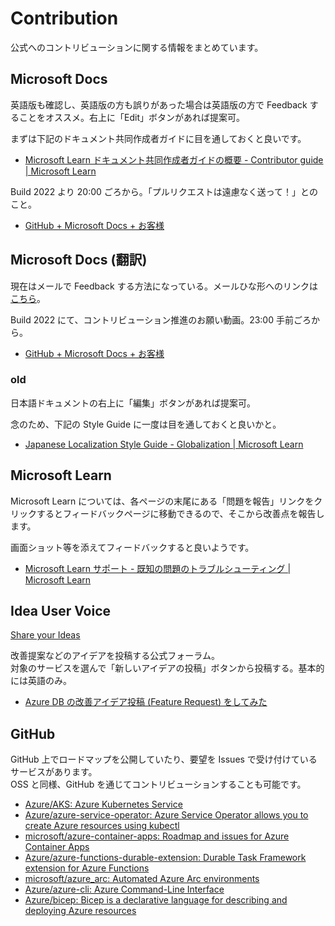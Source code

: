 # Contribution

公式へのコントリビューションに関する情報をまとめています。

## Microsoft Docs

英語版も確認し、英語版の方も誤りがあった場合は英語版の方で Feedback することをオススメ。右上に「Edit」ボタンがあれば提案可。

まずは下記のドキュメント共同作成者ガイドに目を通しておくと良いです。

* [Microsoft Learn ドキュメント共同作成者ガイドの概要 \- Contributor guide \| Microsoft Learn](https://learn.microsoft.com/ja-jp/contribute/)

Build 2022 より 20:00 ごろから。「プルリクエストは遠慮なく送って！」とのこと。

* [GitHub + Microsoft Docs + お客様](https://mybuild.microsoft.com/ja-JP/sessions/556d5cc8-beb5-4811-8e91-2f6cd46af79a)

## Microsoft Docs (翻訳)

現在はメールで Feedback する方法になっている。メールひな形へのリンクは[こちら](http://aka.ms/DocSiteLocFeedback)。

Build 2022 にて、コントリビューション推進のお願い動画。23:00 手前ごろから。

* [GitHub + Microsoft Docs + お客様](https://mybuild.microsoft.com/ja-JP/sessions/556d5cc8-beb5-4811-8e91-2f6cd46af79a)

### old

日本語ドキュメントの右上に「編集」ボタンがあれば提案可。

念のため、下記の Style Guide に一度は目を通しておくと良いかと。

* [Japanese Localization Style Guide \- Globalization \| Microsoft Learn](https://learn.microsoft.com/en-us/globalization/localization/ministyleguides/mini-style-guide-japanese)

## Microsoft Learn

Microsoft Learn については、各ページの末尾にある「問題を報告」リンクをクリックするとフィードバックページに移動できるので、そこから改善点を報告します。

画面ショット等を添えてフィードバックすると良いようです。

* [Microsoft Learn サポート \- 既知の問題のトラブルシューティング \| Microsoft Learn](https://learn.microsoft.com/ja-jp/training/support/troubleshooting#report-feedback)

## Idea User Voice

[Share your Ideas](https://feedback.azure.com/d365community/)

改善提案などのアイデアを投稿する公式フォーラム。  
対象のサービスを選んで「新しいアイデアの投稿」ボタンから投稿する。基本的には英語のみ。

* [Azure DB の改善アイデア投稿 \(Feature Request\) をしてみた](https://zenn.dev/08thse/articles/58-azdb-idea-request)

## GitHub

GitHub 上でロードマップを公開していたり、要望を Issues で受け付けているサービスがあります。  
OSS と同様、GitHub を通じてコントリビューションすることも可能です。

* [Azure/AKS: Azure Kubernetes Service](https://github.com/Azure/AKS)
* [Azure/azure\-service\-operator: Azure Service Operator allows you to create Azure resources using kubectl](https://github.com/Azure/azure-service-operator)
* [microsoft/azure\-container\-apps: Roadmap and issues for Azure Container Apps](https://github.com/microsoft/azure-container-apps)
* [Azure/azure\-functions\-durable\-extension: Durable Task Framework extension for Azure Functions](https://github.com/Azure/azure-functions-durable-extension)
* [microsoft/azure\_arc: Automated Azure Arc environments](https://github.com/microsoft/azure_arc)
* [Azure/azure\-cli: Azure Command\-Line Interface](https://github.com/Azure/azure-cli)
* [Azure/bicep: Bicep is a declarative language for describing and deploying Azure resources](https://github.com/Azure/bicep)
